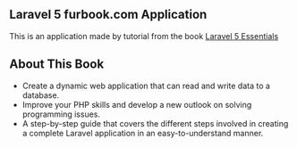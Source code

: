 ## Laravel 5 furbook.com Application

This is an application made by tutorial from the book [Laravel 5 Essentials](https://www.packtpub.com/web-development/laravel-5-essentials)

## About This Book

* Create a dynamic web application that can read and write data to a database.
* Improve your PHP skills and develop a new outlook on solving programming issues.
* A step-by-step guide that covers the different steps involved in creating a complete Laravel application in an easy-to-understand manner.
